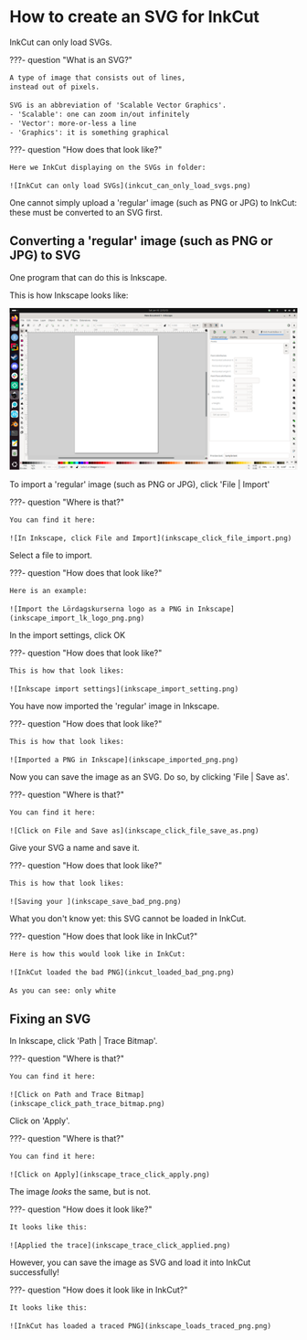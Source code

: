 # How to create an SVG for InkCut



InkCut can only load SVGs.

???- question "What is an SVG?"

    A type of image that consists out of lines,
    instead out of pixels.

    SVG is an abbreviation of 'Scalable Vector Graphics'.
    - 'Scalable': one can zoom in/out infinitely
    - 'Vector': more-or-less a line
    - 'Graphics': it is something graphical

???- question "How does that look like?"

    Here we InkCut displaying on the SVGs in folder:

    ![InkCut can only load SVGs](inkcut_can_only_load_svgs.png)

One cannot simply upload a 'regular' image (such as PNG or JPG)
to InkCut: these must be converted to an SVG first.

## Converting a 'regular' image (such as PNG or JPG) to SVG

One program that can do this is Inkscape.

This is how Inkscape looks like:

![Inkscape](inkscape_first_screen.png)

To import a 'regular' image (such as PNG or JPG),
click 'File | Import'

???- question "Where is that?"

    You can find it here:

    ![In Inkscape, click File and Import](inkscape_click_file_import.png)

Select a file to import.

???- question "How does that look like?"

    Here is an example:

    ![Import the Lördagskurserna logo as a PNG in Inkscape](inkscape_import_lk_logo_png.png)

In the import settings, click OK

???- question "How does that look like?"

    This is how that look likes:

    ![Inkscape import settings](inkscape_import_setting.png)

You have now imported the 'regular' image
in Inkscape.

???- question "How does that look like?"

    This is how that look likes:

    ![Imported a PNG in Inkscape](inkscape_imported_png.png)

Now you can save the image as an SVG. Do so, by clicking 'File | Save as'.

???- question "Where is that?"

    You can find it here:

    ![Click on File and Save as](inkscape_click_file_save_as.png)

Give your SVG a name and save it.

???- question "How does that look like?"

    This is how that look likes:

    ![Saving your ](inkscape_save_bad_png.png)

What you don't know yet: this SVG cannot be loaded in InkCut.

???- question "How does that look like in InkCut?"

    Here is how this would look like in InkCut:

    ![InkCut loaded the bad PNG](inkcut_loaded_bad_png.png)

    As you can see: only white

## Fixing an SVG

In Inkscape, click 'Path | Trace Bitmap'.

???- question "Where is that?"

    You can find it here:

    ![Click on Path and Trace Bitmap](inkscape_click_path_trace_bitmap.png)

Click on 'Apply'.

???- question "Where is that?"

    You can find it here:

    ![Click on Apply](inkscape_trace_click_apply.png)

The image *looks* the same, but is not.

???- question "How does it look like?"

    It looks like this:

    ![Applied the trace](inkscape_trace_click_applied.png)

However, you can save the image as SVG
and load it into InkCut successfully!

???- question "How does it look like in InkCut?"

    It looks like this:

    ![InkCut has loaded a traced PNG](inkscape_loads_traced_png.png)
